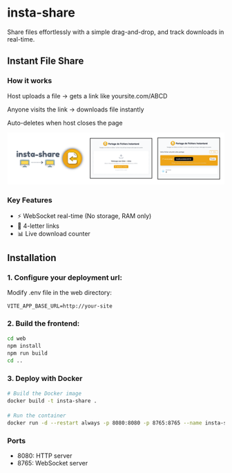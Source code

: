 # insta-share

Share files effortlessly with a simple drag-and-drop, and track downloads in real-time.

## Instant File Share

### How it works

Host uploads a file → gets a link like yoursite.com/ABCD

Anyone visits the link → downloads file instantly

Auto-deletes when host closes the page

![screenshots](./media/screenshots.png)

### Key Features

- ⚡ WebSocket real-time (No storage, RAM only)
- 🔢 4-letter links
- 📊 Live download counter

## Installation

### 1. Configure your deployment url:
Modify .env file in the web directory:

```
VITE_APP_BASE_URL=http://your-site
```
### 2. Build the frontend:

```bash
cd web
npm install
npm run build
cd ..
```

### 3. Deploy with Docker

```bash
# Build the Docker image
docker build -t insta-share .

# Run the container
docker run -d --restart always -p 8080:8080 -p 8765:8765 --name insta-share insta-share
```

### Ports

- 8080: HTTP server
- 8765: WebSocket server